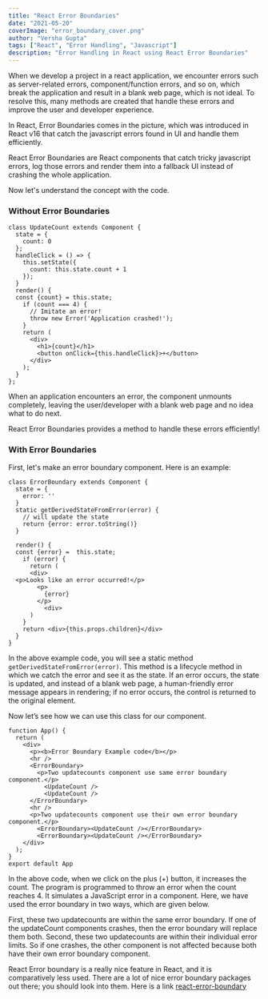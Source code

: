 ```yaml
---
title: "React Error Boundaries"
date: "2021-05-20"
coverImage: "error_boundary_cover.png"
author: "Versha Gupta"
tags: ["React", "Error Handling", "Javascript"]
description: "Error Handling in React using React Error Boundaries"
---
```


When we develop a project in a react application, we encounter errors such as server-related errors, component/function errors, and so on, which break the application and result in a blank web page, which is not ideal. To resolve this, many methods are created that handle these errors and improve the user and developer experience.

In React, Error Boundaries comes in the picture, which was introduced in React v16 that catch the javascript errors found in UI  and handle them efficiently. 

React Error Boundaries are React components that catch tricky javascript errors, log those errors and render them into a fallback UI instead of crashing the whole application.

Now let's understand the concept with the code.

### Without Error Boundaries

```JS
class UpdateCount extends Component {
  state = {
    count: 0
  };
  handleClick = () => {
    this.setState({
      count: this.state.count + 1
    });
  }
  render() {
  const {count} = this.state;
    if (count === 4) {
      // Imitate an error!
      throw new Error('Application crashed!');
    }
    return (
      <div>
        <h1>{count}</h1>
        <button onClick={this.handleClick}>+</button>
      </div>
    );
  }
};
```

When an application encounters an error, the component unmounts completely, leaving the user/developer with a blank web page and no idea what to do next.

React Error Boundaries provides a method to handle these errors efficiently!

### With Error Boundaries

First, let's make an error boundary component. Here is an example:

```JS
class ErrorBoundary extends Component {
  state = {
    error: ''
  }
  static getDerivedStateFromError(error) { 
    // will update the state 
    return {error: error.toString()}
  }
  
  render() {
  const {error} =  this.state;
    if (error) {
      return (
      <div>
  <p>Looks like an error occurred!</p>
        <p>
          {error}
        </p>
          <div>
      )
    }
    return <div>{this.props.children}</div>
  }
}
```


In the above example code, you will see a static method `getDerivedStateFromError(error)`. This method is a lifecycle method in which we catch the error and see it as the state. If an error occurs, the state is updated, and instead of a blank web page, a human-friendly error message appears in rendering; if no error occurs, the control is returned to the original element.

Now let’s see how we can use this <ErrorBoundary> class for our <UpdateCount> component.

```JS
function App() {  
  return (  
    <div>  
      <p><b>Error Boundary Example code</b></p>  
      <hr />  
      <ErrorBoundary>  
        <p>Two updatecounts component use same error boundary component.</p>  
          <UpdateCount />  
          <UpdateCount />  
      </ErrorBoundary>  
      <hr />  
      <p>Two updatecounts component use their own error boundary component.</p>  
        <ErrorBoundary><UpdateCount /></ErrorBoundary>  
        <ErrorBoundary><UpdateCount /></ErrorBoundary>  
    </div>  
  );  
}  
export default App 
```

In the above code, when we click on the plus (+) button, it increases the count. The program is programmed to throw an error when the count reaches 4. It simulates a JavaScript error in a component. Here, we have used the error boundary in two ways, which are given below.

First, these two updatecounts are within the same error boundary. If one of the updateCount components crashes, then the error boundary will replace them both.
Second, these two updatecounts are within their individual error limits. So if one crashes, the other component is not affected because both have their own error boundary component.

React Error boundary is a really nice feature in React, and it is comparatively less used.
There are a lot of nice error boundary packages out there; you should look into them.  Here is a link  [react-error-boundary](https://github.com/bvaughn/react-error-boundary#readme)


